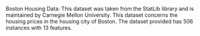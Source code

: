 Boston Housing Data: This dataset was taken from the StatLib library and is maintained by Carnegie Mellon University. This dataset concerns the housing prices in the housing city of Boston. The dataset provided has 506 instances with 13 features.
